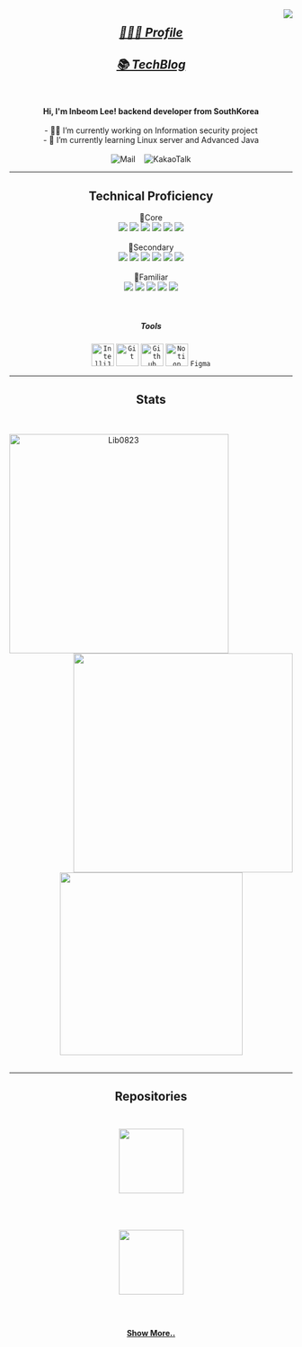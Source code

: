 <img align="right" src="https://visitor-badge.laobi.icu/badge?page_id=Lib0823.Lib0823">

<h5 align="center">
  <a href="https://inbeom.notion.site/Inbeom-s-Profile-342b42bc3a3e427f8aa7a20638a40f1b" target="_blank">
    <h2>👨🏻‍💻 Profile</h2>
  </a>
  <a href="https://inbeom.tistory.com/" target="_blank"> 
    <h2>📚 TechBlog</h2>
  </a>
</h5>

<br>
<p align="center">
 <b>Hi, I'm Inbeom Lee! backend developer from SouthKorea</b>
  <br>
  <br>
- 🧑‍💻 I’m currently working on Information security project       <br>
- 📝 I’m currently learning Linux server and Advanced Java       <br>
<br>
  <img alt="Mail" src="https://img.shields.io/badge/Mail-robot082373@naver.com-red">
  &nbsp;&nbsp;
  <img alt="KakaoTalk" src="https://img.shields.io/badge/Kakao-robor8667%40-yellow">
</p>

<hr>
<h2 align="center">Technical Proficiency</h2>
<p align="center">
  🥇Core<br>
  <img src="https://img.shields.io/badge/java-6DB33F?style=for-the-badge&logo=java&logoColor=white"> 
  <img src="https://img.shields.io/badge/spring-6DB33F?style=for-the-badge&logo=spring&logoColor=white">
  <img src="https://img.shields.io/badge/mybatis-6DB33F?style=for-the-badge&logo=mybatis&logoColor=white">
  <img src="https://img.shields.io/badge/junit5-6DB33F?style=for-the-badge&logo=junit5&logoColor=white">
  <img src="https://img.shields.io/badge/postgresql-6DB33F?style=for-the-badge&logo=postgresql&logoColor=white">
  <img src="https://img.shields.io/badge/elasticsearch-6DB33F?style=for-the-badge&logo=elasticsearch&logoColor=white">
  <br> <br>
  🥈Secondary<br>
  <img src="https://img.shields.io/badge/linux-6DB33F?style=for-the-badge&logo=linux&logoColor=white">
  <img src="https://img.shields.io/badge/jpa-6DB33F?style=for-the-badge&logo=jpa&logoColor=white">
  <img src="https://img.shields.io/badge/security-6DB33F?style=for-the-badge&logo=springsecurity&logoColor=white">
  <img src="https://img.shields.io/badge/android-6DB33F?style=for-the-badge&logo=android&logoColor=white">
  <img src="https://img.shields.io/badge/vue.js-6DB33F?style=for-the-badge&logo=vue.js&logoColor=white">
  <img src="https://img.shields.io/badge/mysql-6DB33F?style=for-the-badge&logo=mysql&logoColor=white">
  <br> <br>
  🥉Familiar<br>
  <img src="https://img.shields.io/badge/python-6DB33F?style=for-the-badge&logo=python&logoColor=white">
  <img src="https://img.shields.io/badge/jsp-6DB33F?style=for-the-badge&logo=jsp&logoColor=white">
  <img src="https://img.shields.io/badge/prometheus-6DB33F?style=for-the-badge&logo=prometheus&logoColor=white">
  <img src="https://img.shields.io/badge/grafana-6DB33F?style=for-the-badge&logo=grafana&logoColor=white">
  <img src="https://img.shields.io/badge/sqlite-6DB33F?style=for-the-badge&logo=sqlite&logoColor=white">
</p>
<br>
<h5 align="center">Tools</h5>
<div align="center">
  <code><img title="IntelliJ" height="40" src="https://user-images.githubusercontent.com/89591782/223767182-7a7091ec-a6ec-414c-9836-6c486441f671.png"></code>
  <code><img title="Git" height="40" src="https://user-images.githubusercontent.com/89591782/223766428-ef5c2298-eb2a-499e-acc4-ede92b69320b.png"></code>
  <code><img title="Github" height="40" src="https://user-images.githubusercontent.com/89591782/223766417-dc46e6e9-0544-459b-9025-502cb865153c.png"></code>
  <code><img title="Notion" height="40" src="https://user-images.githubusercontent.com/89591782/223766401-cced43c2-5612-46e9-96d9-1ed5bd3ef108.png"></code>
  <code>Figma</code>
</div>
<hr>

<h2 align="center">Stats</h2>
<br>
<p align=center>
  <div align=center>
    <a href="https://github.com/denvercoder1/github-readme-streak-stats" title="Go to Source">
      <img align="left" width=390 src="https://github-readme-streak-stats.herokuapp.com/?user=Lib0823&theme=react&border=61dafb&hide_border=true" alt="Lib0823" />
    </a>
    <a href="https://github.com/anuraghazra/github-readme-stats" title="Go to Source">
      <img align="right" width=390 src="https://github-readme-stats.vercel.app/api?username=Lib0823&show_icons=true&theme=react&border_color=61dafb&hide_border=true" />
    </a>
  </div>
  <br><br><br><br><br><br><br><br><br>
  <div align=center>
    <a href="https://github.com/anuraghazra/github-readme-stats">
      <img width=325 align="center" src="https://github-readme-stats.vercel.app/api/top-langs/?username=Lib0823&hide=c%23,powershell,Mathematica,Ruby,Objective-C,Objective-C%2b%2b,Cuda&title_color=61dafb&text_color=ffffff&icon_color=61dafb&bg_color=20232a&langs_count=8&layout=compact&border_color=61dafb&hide_border=true" />
    </a>
  </div>
  <br>

</p>

<hr>

<h2 align="center">Repositories</h2>
<br>
<div width="100%" align="center">
  <a align="center" href="https://github.com/woojin0906/MiracleStep_App" title="MiracleStep-App"><img align="center" height="115" style="padding: 10px;" src="https://github-readme-stats.vercel.app/api/pin/?username=woojin0906&repo=MiracleStep_App&theme=react&border_color=61dafb&border_radius=10"></a>
<p> </p>
  <br>
  
  <a align="center" href="https://github.com/Lib0823/Chatbot_restAPI-GPT2" title="Chatbot(gpt)-API"><img align="center" height="115" style="padding: 10px;" src="https://github-readme-stats.vercel.app/api/pin/?username=Lib0823&repo=Chatbot_restAPI-GPT2&theme=react&border_color=61dafb&border_radius=10"></a>
</div>
<br/>

<h4 align="center">
  <a href="https://github.com/Lib0823?tab=repositories" title="Show Repositories">Show More..</a>
</h4>

